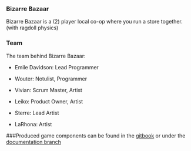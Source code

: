 ### Bizarre Bazaar

Bizarre Bazaar is a (2) player local co-op where you run a store together. (with ragdoll physics) 

### Team

The team behind Bizarre Bazaar:

- Emile Davidson:
Lead Programmer

- Wouter:
Notulist,
Programmer 

- Vivian:
Scrum Master,
Artist

- Leiko:
Product Owner,
Artist

- Sterre: 
Lead Artist

- LaRhona:
Artist

###Produced game components
can be found in the [gitbook](https://emiles-organization.gitbook.io/examen-wiki/wiki/produced-components/emile) or under the [documentation branch](https://github.com/EmileDavidson/Examen/tree/documentation/documentation/wiki/producted-components)

